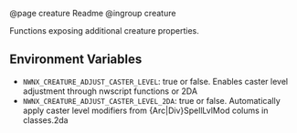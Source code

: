 @page creature Readme
@ingroup creature

Functions exposing additional creature properties.

## Environment Variables

* `NWNX_CREATURE_ADJUST_CASTER_LEVEL`: true or false. Enables caster level adjustment through nwscript functions or 2DA
* `NWNX_CREATURE_ADJUST_CASTER_LEVEL_2DA`: true or false. Automatically apply caster level modifiers from {Arc|Div}SpellLvlMod colums in classes.2da